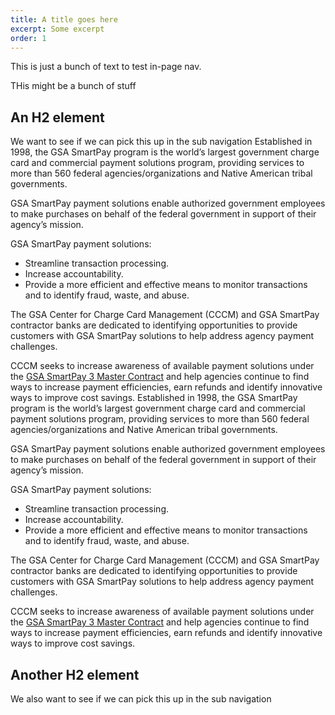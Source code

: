 ```yaml
---
title: A title goes here
excerpt: Some excerpt
order: 1
---
```

This is just a bunch of text to test in-page nav.

THis might be a bunch of stuff

## An H2 element

We want to see if we can pick this up in the sub navigation
Established in 1998, the GSA SmartPay program is the world’s largest government charge card and commercial payment solutions program, providing services to more than 560 federal agencies/organizations and Native American tribal governments.

GSA SmartPay payment solutions enable authorized government employees to make purchases on behalf of the federal government in support of their agency’s mission.

GSA SmartPay payment solutions:

* Streamline transaction processing.
* Increase accountability.
* Provide a more efficient and effective means to monitor transactions and to identify fraud, waste, and abuse.

The GSA Center for Charge Card Management (CCCM) and GSA SmartPay contractor banks are dedicated to identifying opportunities to provide customers with GSA SmartPay solutions to help address agency payment challenges. 

CCCM seeks to increase awareness of available payment solutions under the [GSA SmartPay 3 Master Contract](https://smartpay.gsa.gov/about/master-contract) and help agencies continue to find ways to increase payment efficiencies, earn refunds and identify innovative ways to improve cost savings.
Established in 1998, the GSA SmartPay program is the world’s largest government charge card and commercial payment solutions program, providing services to more than 560 federal agencies/organizations and Native American tribal governments.

GSA SmartPay payment solutions enable authorized government employees to make purchases on behalf of the federal government in support of their agency’s mission.

GSA SmartPay payment solutions:

* Streamline transaction processing.
* Increase accountability.
* Provide a more efficient and effective means to monitor transactions and to identify fraud, waste, and abuse.

The GSA Center for Charge Card Management (CCCM) and GSA SmartPay contractor banks are dedicated to identifying opportunities to provide customers with GSA SmartPay solutions to help address agency payment challenges. 

CCCM seeks to increase awareness of available payment solutions under the [GSA SmartPay 3 Master Contract](https://smartpay.gsa.gov/about/master-contract) and help agencies continue to find ways to increase payment efficiencies, earn refunds and identify innovative ways to improve cost savings.

## Another H2 element 

We also want to see if we can pick this up in the sub navigation